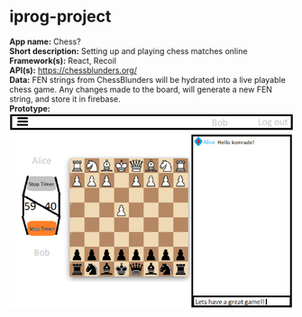 # iprog-project

**App name:** Chess? <br>
**Short description:** Setting up and playing chess matches online <br>
**Framework(s):** React, Recoil <br>
**API(s):** https://chessblunders.org/ <br>
**Data:** FEN strings from ChessBlunders will be hydrated into a live playable chess game. Any changes made to the board, will generate a new FEN string, and store it in firebase.<br>
**Prototype:** ![](./prototype/board.png)
